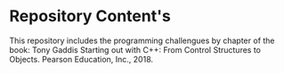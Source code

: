 # Repository Content's 

This repository includes the programming challengues by chapter of the book: Tony Gaddis Starting out with C++: 
From Control Structures to Objects. Pearson Education, Inc., 2018. 
